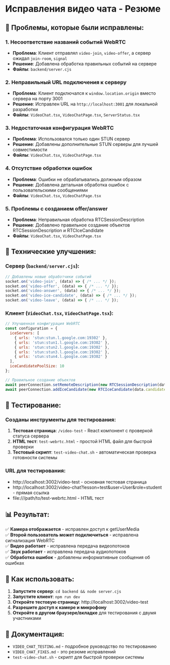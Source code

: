# Исправления видео чата - Резюме

## 🚨 Проблемы, которые были исправлены:

### 1. **Несоответствие названий событий WebRTC**
- **Проблема**: Клиент отправлял `video-join`, `video-offer`, а сервер ожидал `join-room`, `signal`
- **Решение**: Добавлена обработка правильных событий на сервере
- **Файлы**: `backend/server.cjs`

### 2. **Неправильный URL подключения к серверу**
- **Проблема**: Клиент подключался к `window.location.origin` вместо сервера на порту 3001
- **Решение**: Исправлен URL на `http://localhost:3001` для локальной разработки
- **Файлы**: `VideoChat.tsx`, `VideoChatPage.tsx`, `ServerStatus.tsx`

### 3. **Недостаточная конфигурация WebRTC**
- **Проблема**: Использовался только один STUN сервер
- **Решение**: Добавлены дополнительные STUN серверы для лучшей совместимости
- **Файлы**: `VideoChat.tsx`, `VideoChatPage.tsx`

### 4. **Отсутствие обработки ошибок**
- **Проблема**: Ошибки не обрабатывались должным образом
- **Решение**: Добавлена детальная обработка ошибок с пользовательскими сообщениями
- **Файлы**: `VideoChat.tsx`, `VideoChatPage.tsx`

### 5. **Проблемы с созданием offer/answer**
- **Проблема**: Неправильная обработка RTCSessionDescription
- **Решение**: Добавлено правильное создание объектов RTCSessionDescription и RTCIceCandidate
- **Файлы**: `VideoChat.tsx`, `VideoChatPage.tsx`

## 🔧 Технические улучшения:

### Сервер (`backend/server.cjs`):
```javascript
// Добавлены новые обработчики событий
socket.on('video-join', (data) => { /* ... */ });
socket.on('video-offer', (data) => { /* ... */ });
socket.on('video-answer', (data) => { /* ... */ });
socket.on('video-ice-candidate', (data) => { /* ... */ });
socket.on('video-leave', (data) => { /* ... */ });
```

### Клиент (`VideoChat.tsx`, `VideoChatPage.tsx`):
```javascript
// Улучшенная конфигурация WebRTC
const configuration = {
  iceServers: [
    { urls: 'stun:stun.l.google.com:19302' },
    { urls: 'stun:stun1.l.google.com:19302' },
    { urls: 'stun:stun2.l.google.com:19302' },
    { urls: 'stun:stun3.l.google.com:19302' },
    { urls: 'stun:stun4.l.google.com:19302' }
  ],
  iceCandidatePoolSize: 10
};

// Правильное создание объектов
await peerConnection.setRemoteDescription(new RTCSessionDescription(data.offer));
await peerConnection.addIceCandidate(new RTCIceCandidate(data.candidate));
```

## 🧪 Тестирование:

### Созданы инструменты для тестирования:
1. **Тестовая страница**: `/video-test` - React компонент с проверкой статуса сервера
2. **HTML тест**: `test-webrtc.html` - простой HTML файл для быстрой проверки
3. **Тестовый скрипт**: `test-video-chat.sh` - автоматическая проверка готовности системы

### URL для тестирования:
- http://localhost:3002/video-test - основная тестовая страница
- http://localhost:3002/video-chat?lesson=test&user=User&role=student - прямая ссылка
- file:///path/to/test-webrtc.html - HTML тест

## 📊 Результат:

✅ **Камера отображается** - исправлен доступ к getUserMedia  
✅ **Второй пользователь может подключиться** - исправлена сигнализация WebRTC  
✅ **Видео работает** - исправлена передача видеопотоков  
✅ **Звук работает** - исправлена передача аудиопотоков  
✅ **Обработка ошибок** - добавлены информативные сообщения об ошибках  

## 🚀 Как использовать:

1. **Запустите сервер**: `cd backend && node server.cjs`
2. **Запустите клиент**: `npm run dev`
3. **Откройте тестовую страницу**: http://localhost:3002/video-test
4. **Разрешите доступ к камере и микрофону**
5. **Откройте в другом браузере/вкладке** для тестирования с двумя участниками

## 📝 Документация:

- `VIDEO_CHAT_TESTING.md` - подробное руководство по тестированию
- `VIDEO_CHAT_FIXES.md` - это резюме исправлений
- `test-video-chat.sh` - скрипт для быстрой проверки системы 